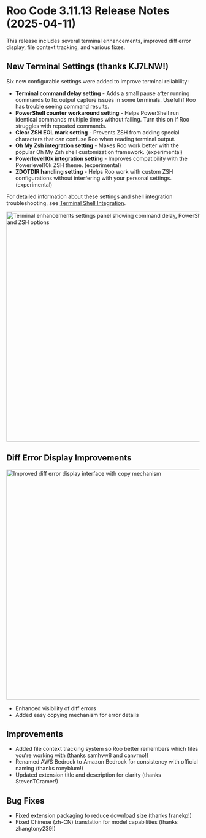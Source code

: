 # Roo Code 3.11.13 Release Notes (2025-04-11)

This release includes several terminal enhancements, improved diff error display, file context tracking, and various fixes.

## New Terminal Settings (thanks KJ7LNW!)

Six new configurable settings were added to improve terminal reliability:

*   **Terminal command delay setting** - Adds a small pause after running commands to fix output capture issues in some terminals. Useful if Roo has trouble seeing command results.
*   **PowerShell counter workaround setting** - Helps PowerShell run identical commands multiple times without failing. Turn this on if Roo struggles with repeated commands.
*   **Clear ZSH EOL mark setting** - Prevents ZSH from adding special characters that can confuse Roo when reading terminal output.
*   **Oh My Zsh integration setting** - Makes Roo work better with the popular Oh My Zsh shell customization framework. (experimental)
*   **Powerlevel10k integration setting** - Improves compatibility with the Powerlevel10k ZSH theme. (experimental)
*   **ZDOTDIR handling setting** - Helps Roo work with custom ZSH configurations without interfering with your personal settings. (experimental)

For detailed information about these settings and shell integration troubleshooting, see [Terminal Shell Integration](/features/shell-integration).

<img src="/img/v3.11.13/v3.11.13-1.png" alt="Terminal enhancements settings panel showing command delay, PowerShell counter, and ZSH options" width="600" />

## Diff Error Display Improvements

<img src="/img/v3.11.13/v3.11.13.png" alt="Improved diff error display interface with copy mechanism" width="600" />

*   Enhanced visibility of diff errors
*   Added easy copying mechanism for error details

## Improvements

*   Added file context tracking system so Roo better remembers which files you're working with (thanks samhvw8 and canvrno!)
*   Renamed AWS Bedrock to Amazon Bedrock for consistency with official naming (thanks ronyblum!)
*   Updated extension title and description for clarity (thanks StevenTCramer!)

## Bug Fixes

*   Fixed extension packaging to reduce download size (thanks franekp!)
*   Fixed Chinese (zh-CN) translation for model capabilities (thanks zhangtony239!)